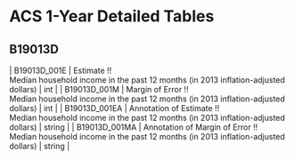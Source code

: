 # ACS 1-Year Detailed Tables

## B19013D

| B19013D_001E | Estimate !!<br>Median household income in the past 12 months (in 2013 inflation-adjusted dollars) | int |
| B19013D_001M | Margin of Error !!<br>Median household income in the past 12 months (in 2013 inflation-adjusted dollars) | int |
| B19013D_001EA | Annotation of Estimate !!<br>Median household income in the past 12 months (in 2013 inflation-adjusted dollars) | string |
| B19013D_001MA | Annotation of Margin of Error !!<br>Median household income in the past 12 months (in 2013 inflation-adjusted dollars) | string |

